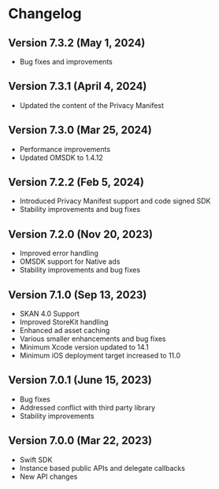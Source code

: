 # Changelog

## Version 7.3.2 (May 1, 2024)
- Bug fixes and improvements

## Version 7.3.1 (April 4, 2024)
- Updated the content of the Privacy Manifest

## Version 7.3.0 (Mar 25, 2024)
- Performance improvements
- Updated OMSDK to 1.4.12

## Version 7.2.2 (Feb 5, 2024)
- Introduced Privacy Manifest support and code signed SDK
- Stability improvements and bug fixes

## Version 7.2.0 (Nov 20, 2023)
- Improved error handling
- OMSDK support for Native ads
- Stability improvements and bug fixes

## Version 7.1.0 (Sep 13, 2023)
- SKAN 4.0 Support
- Improved StoreKit handling
- Enhanced ad asset caching
- Various smaller enhancements and bug fixes
- Minimum Xcode version updated to 14.1
- Minimum iOS deployment target increased to 11.0

## Version 7.0.1 (June 15, 2023)
- Bug fixes
- Addressed conflict with third party library
- Stability improvements

## Version 7.0.0 (Mar 22, 2023)
- Swift SDK
- Instance based public APIs and delegate callbacks
- New API changes
